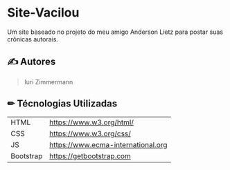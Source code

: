 # Site-Vacilou
Um site baseado no projeto do meu amigo Anderson Lietz para postar suas crônicas autorais.

## ✍ Autores
> Iuri Zimmermann  

## ✏ Técnologias Utilizadas 
|||
| :------- | :--- |
| HTML | https://www.w3.org/html/ |  
| CSS | https://www.w3.org/css/ | 
| JS | https://www.ecma-international.org |
| Bootstrap | https://getbootstrap.com |  
